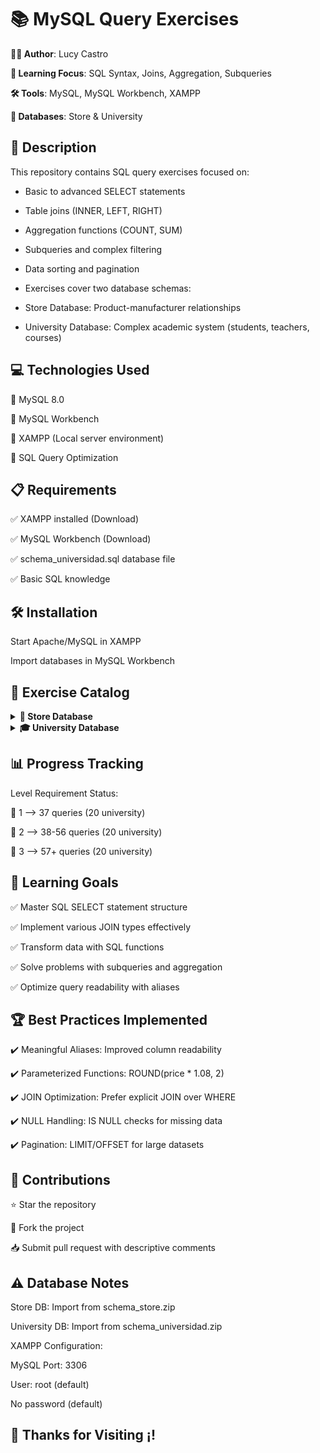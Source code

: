 # 📚 MySQL Query Exercises

**👨‍💻 Author**: Lucy Castro

**🧠 Learning Focus**: SQL Syntax, Joins, Aggregation, Subqueries

**🛠️ Tools**: MySQL, MySQL Workbench, XAMPP

**💾 Databases**: Store & University


## 📄 Description

This repository contains SQL query exercises focused on:

- Basic to advanced SELECT statements

- Table joins (INNER, LEFT, RIGHT)

- Aggregation functions (COUNT, SUM)

- Subqueries and complex filtering

- Data sorting and pagination

- Exercises cover two database schemas:

- Store Database: Product-manufacturer relationships

- University Database: Complex academic system (students, teachers, courses)

## 💻 Technologies Used

🔹 MySQL 8.0

🔹 MySQL Workbench

🔹 XAMPP (Local server environment)

🔹 SQL Query Optimization


## 📋 Requirements

✅ XAMPP installed (Download)

✅ MySQL Workbench (Download)

✅ schema_universidad.sql database file

✅ Basic SQL knowledge


## 🛠️ Installation

Start Apache/MySQL in XAMPP

Import databases in MySQL Workbench


## 📂 Exercise Catalog


<details> <summary><strong>🛒 Store Database </strong></summary>

  
Core Concepts:

Column aliases and calculations

String/number functions (ROUND, UPPER, SUBSTRING)

Sorting and pagination (LIMIT/OFFSET)

JOIN operations (INNER, LEFT)

Subqueries and comparative filters

</details><details> <summary><strong>🎓 University Database </strong></summary>

  Core Concepts:

Multi-table JOIN operations

NULL value handling

Date filtering (YEAR)

Aggregation (COUNT, SUM)

LEFT/RIGHT JOIN differences

</details>


## 📊 Progress Tracking

Level	Requirement	Status:

🥉 1 --> 37 queries (20 university)

🥈 2 -->	38-56 queries (20 university)

🥇 3 -->	57+ queries (20 university)


## 🎯 Learning Goals

✅ Master SQL SELECT statement structure

✅ Implement various JOIN types effectively

✅ Transform data with SQL functions

✅ Solve problems with subqueries and aggregation

✅ Optimize query readability with aliases


## 🏆 Best Practices Implemented

✔️ Meaningful Aliases: Improved column readability

✔️ Parameterized Functions: ROUND(price * 1.08, 2)

✔️ JOIN Optimization: Prefer explicit JOIN over WHERE

✔️ NULL Handling: IS NULL checks for missing data

✔️ Pagination: LIMIT/OFFSET for large datasets


## 🤝 Contributions

⭐ Star the repository

🍴 Fork the project

📥 Submit pull request with descriptive comments


## ⚠️ Database Notes

Store DB: Import from schema_store.zip

University DB: Import from schema_universidad.zip

XAMPP Configuration:

MySQL Port: 3306

User: root (default)

No password (default)

## 🚀 Thanks for Visiting ¡!
